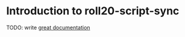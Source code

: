 # Introduction to roll20-script-sync

TODO: write [great documentation](http://jacobian.org/writing/great-documentation/what-to-write/)
